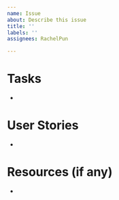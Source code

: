 ```yaml
---
name: Issue
about: Describe this issue
title: ''
labels: ''
assignees: RachelPun

---
```


# Tasks
* 

# User Stories
* 

# Resources (if any)
*
